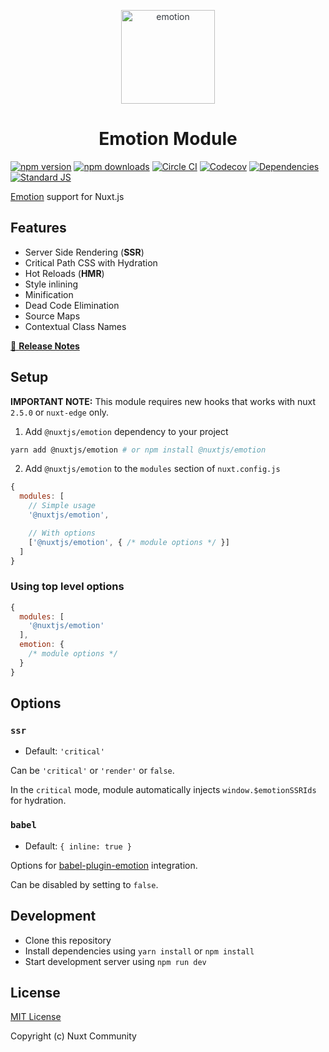 <p align="center" style="color: #343a40">
  <img src="https://cdn.rawgit.com/tkh44/emotion/master/emotion.png" alt="emotion" height="150" width="150">
  <h1 align="center">Emotion Module</h1>
</p>

[![npm version][npm-version-src]][npm-version-href]
[![npm downloads][npm-downloads-src]][npm-downloads-href]
[![Circle CI][circle-ci-src]][circle-ci-href]
[![Codecov][codecov-src]][codecov-href]
[![Dependencies][david-dm-src]][david-dm-href]
[![Standard JS][standard-js-src]][standard-js-href]

[Emotion](https://emotion.sh) support for Nuxt.js

## Features

- Server Side Rendering (**SSR**)
- Critical Path CSS with Hydration
- Hot Reloads (**HMR**)
- Style inlining
- Minification
- Dead Code Elimination
- Source Maps
- Contextual Class Names

[📖 **Release Notes**](./CHANGELOG.md)

## Setup

**IMPORTANT NOTE:** This module requires new hooks that works with nuxt `2.5.0` or `nuxt-edge` only.

1. Add `@nuxtjs/emotion` dependency to your project

```bash
yarn add @nuxtjs/emotion # or npm install @nuxtjs/emotion
```

2. Add `@nuxtjs/emotion` to the `modules` section of `nuxt.config.js`

```js
{
  modules: [
    // Simple usage
    '@nuxtjs/emotion',

    // With options
    ['@nuxtjs/emotion', { /* module options */ }]
  ]
}
```

### Using top level options

```js
{
  modules: [
    '@nuxtjs/emotion'
  ],
  emotion: {
    /* module options */
  }
}
```

## Options

### `ssr`

- Default: `'critical'`

Can be `'critical'` or `'render'` or `false`.

In the `critical` mode, module automatically injects `window.$emotionSSRIds` for hydration.

### `babel`

- Default: `{ inline: true }`

Options for [babel-plugin-emotion](https://emotion.sh/docs/babel-plugin-emotion) integration.

Can be disabled by setting to `false`.

## Development

- Clone this repository
- Install dependencies using `yarn install` or `npm install`
- Start development server using `npm run dev`

## License

[MIT License](./LICENSE)

Copyright (c) Nuxt Community

<!-- Badges -->
[npm-version-src]: https://img.shields.io/npm/dt/@nuxtjs/emotion.svg?style=flat-square
[npm-version-href]: https://npmjs.com/package/@nuxtjs/emotion
[npm-downloads-src]: https://img.shields.io/npm/v/@nuxtjs/emotion/latest.svg?style=flat-square
[npm-downloads-href]: https://npmjs.com/package/@nuxtjs/emotion
[circle-ci-src]: https://img.shields.io/circleci/project/github/nuxt-community/emotion-module.svg?style=flat-square
[circle-ci-href]: https://circleci.com/gh/nuxt-community/emotion-module
[codecov-src]: https://img.shields.io/codecov/c/github/nuxt-community/emotion-module.svg?style=flat-square
[codecov-href]: https://codecov.io/gh/nuxt-community/emotion-module
[david-dm-src]: https://david-dm.org/nuxt-community/emotion-module/status.svg?style=flat-square
[david-dm-href]: https://david-dm.org/nuxt-community/emotion-module
[standard-js-src]: https://img.shields.io/badge/code_style-standard-brightgreen.svg?style=flat-square
[standard-js-href]: https://standardjs.com
